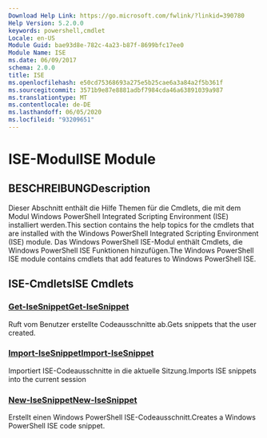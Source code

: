 ```yaml
---
Download Help Link: https://go.microsoft.com/fwlink/?linkid=390780
Help Version: 5.2.0.0
keywords: powershell,cmdlet
Locale: en-US
Module Guid: bae93d8e-782c-4a23-b87f-8699bfc17ee0
Module Name: ISE
ms.date: 06/09/2017
schema: 2.0.0
title: ISE
ms.openlocfilehash: e50cd75368693a275e5b25cae6a3a84a2f5b361f
ms.sourcegitcommit: 3571b9e87e8881adbf7984cda46a63891039a987
ms.translationtype: MT
ms.contentlocale: de-DE
ms.lasthandoff: 06/05/2020
ms.locfileid: "93209651"
---
```

# <span data-ttu-id="54b75-103">ISE-Modul</span><span class="sxs-lookup"><span data-stu-id="54b75-103">ISE Module</span></span>

## <span data-ttu-id="54b75-104">BESCHREIBUNG</span><span class="sxs-lookup"><span data-stu-id="54b75-104">Description</span></span>

<span data-ttu-id="54b75-105">Dieser Abschnitt enthält die Hilfe Themen für die Cmdlets, die mit dem Modul Windows PowerShell Integrated Scripting Environment (ISE) installiert werden.</span><span class="sxs-lookup"><span data-stu-id="54b75-105">This section contains the help topics for the cmdlets that are installed with the Windows PowerShell Integrated Scripting Environment (ISE) module.</span></span> <span data-ttu-id="54b75-106">Das Windows PowerShell ISE-Modul enthält Cmdlets, die Windows PowerShell ISE Funktionen hinzufügen.</span><span class="sxs-lookup"><span data-stu-id="54b75-106">The Windows PowerShell ISE module contains cmdlets that add features to Windows PowerShell ISE.</span></span>

## <span data-ttu-id="54b75-107">ISE-Cmdlets</span><span class="sxs-lookup"><span data-stu-id="54b75-107">ISE Cmdlets</span></span>

### [<span data-ttu-id="54b75-108">Get-IseSnippet</span><span class="sxs-lookup"><span data-stu-id="54b75-108">Get-IseSnippet</span></span>](Get-IseSnippet.md)
<span data-ttu-id="54b75-109">Ruft vom Benutzer erstellte Codeausschnitte ab.</span><span class="sxs-lookup"><span data-stu-id="54b75-109">Gets snippets that the user created.</span></span>

### [<span data-ttu-id="54b75-110">Import-IseSnippet</span><span class="sxs-lookup"><span data-stu-id="54b75-110">Import-IseSnippet</span></span>](Import-IseSnippet.md)
<span data-ttu-id="54b75-111">Importiert ISE-Codeausschnitte in die aktuelle Sitzung.</span><span class="sxs-lookup"><span data-stu-id="54b75-111">Imports ISE snippets into the current session</span></span>

### [<span data-ttu-id="54b75-112">New-IseSnippet</span><span class="sxs-lookup"><span data-stu-id="54b75-112">New-IseSnippet</span></span>](New-IseSnippet.md)
<span data-ttu-id="54b75-113">Erstellt einen Windows PowerShell ISE-Codeausschnitt.</span><span class="sxs-lookup"><span data-stu-id="54b75-113">Creates a Windows PowerShell ISE code snippet.</span></span>
